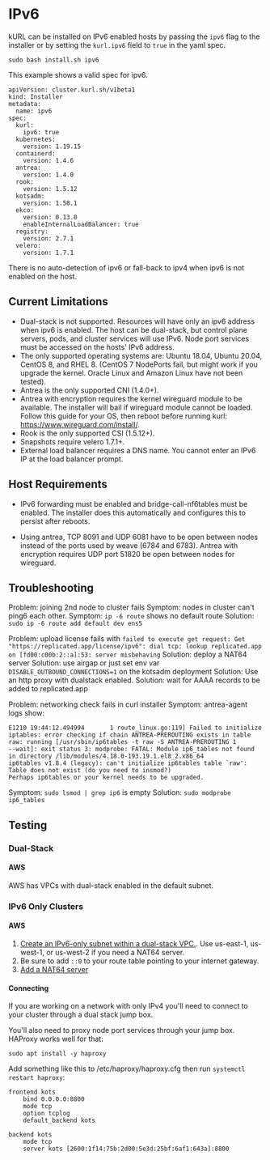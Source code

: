 # IPv6

kURL can be installed on IPv6 enabled hosts by passing the `ipv6` flag to the installer or by setting the `kurl.ipv6` field to `true` in the yaml spec.

```
sudo bash install.sh ipv6
```

This example shows a valid spec for ipv6.

```
apiVersion: cluster.kurl.sh/v1beta1
kind: Installer
metadata:
  name: ipv6
spec:
  kurl:
    ipv6: true
  kubernetes:
    version: 1.19.15
  containerd:
    version: 1.4.6
  antrea:
    version: 1.4.0
  rook:
    version: 1.5.12
  kotsadm:
    version: 1.58.1
  ekco:
    version: 0.13.0
    enableInternalLoadBalancer: true
  registry:
    version: 2.7.1
  velero:
    version: 1.7.1
```

There is no auto-detection of ipv6 or fall-back to ipv4 when ipv6 is not enabled on the host.


## Current Limitations

* Dual-stack is not supported. Resources will have only an ipv6 address when ipv6 is enabled. The host can be dual-stack, but control plane servers, pods, and cluster services will use IPv6. Node port services must be accessed on the hosts' IPv6 address.
* The only supported operating systems are: Ubuntu 18.04, Ubuntu 20.04, CentOS 8, and RHEL 8. (CentOS 7 NodePorts fail, but might work if you upgrade the kernel. Oracle Linux and Amazon Linux have not been tested).
* Antrea is the only supported CNI (1.4.0+).
* Antrea with encryption requires the kernel wireguard module to be available. The installer will bail if wireguard module cannot be loaded. Follow this guide for your OS, then reboot before running kurl: https://www.wireguard.com/install/.
* Rook is the only supported CSI (1.5.12+).
* Snapshots require velero 1.7.1+.
* External load balancer requires a DNS name. You cannot enter an IPv6 IP at the load balancer prompt.


## Host Requirements

* IPv6 forwarding must be enabled and bridge-call-nf6tables must be enabled. The installer does this automatically and configures this to persist after reboots.

* Using antrea, TCP 8091 and UDP 6081 have to be open between nodes instead of the ports used by weave (6784 and 6783). Antrea with encryption requires UDP port 51820 be open between nodes for wireguard.

## Troubleshooting


Problem: joining 2nd node to cluster fails
Symptom: nodes in cluster can't ping6 each other.
Symptom: `ip -6 route` shows no default route
Solution: `sudo ip -6 route add default dev ens5`

Problem: upload license fails with `failed to execute get request: Get "https://replicated.app/license/ipv6": dial tcp: lookup replicated.app on [fd00:c00b:2::a]:53: server misbehaving`
Solution: deploy a NAT64 server
Solution: use airgap or just set env var `DISABLE_OUTBOUND_CONNECTIONS=1` on the kotsadm deployment
Solution: Use an http proxy with dualstack enabled.
Solution: wait for AAAA records to be added to replicated.app

Problem: networking check fails in curl installer
Symptom: antrea-agent logs show:
```
E1210 19:44:12.494994       1 route_linux.go:119] Failed to initialize iptables: error checking if chain ANTREA-PREROUTING exists in table raw: running [/usr/sbin/ip6tables -t raw -S ANTREA-PREROUTING 1 
--wait]: exit status 3: modprobe: FATAL: Module ip6_tables not found in directory /lib/modules/4.18.0-193.19.1.el8_2.x86_64
ip6tables v1.8.4 (legacy): can't initialize ip6tables table `raw': Table does not exist (do you need to insmod?)
Perhaps ip6tables or your kernel needs to be upgraded.
```
Symptom: `sudo lsmod | grep ip6` is empty
Solution: `sudo modprobe ip6_tables`

## Testing

### Dual-Stack

#### AWS

AWS has VPCs with dual-stack enabled in the default subnet.

### IPv6 Only Clusters

#### AWS

1. [Create an IPv6-only subnet within a dual-stack VPC.](https://aws.amazon.com/blogs/networking-and-content-delivery/introducing-ipv6-only-subnets-and-ec2-instances/). Use us-east-1, us-west-1, or us-west-2 if you need a NAT64 server.
1. Be sure to add `::0` to your route table pointing to your internet gateway.
1. [Add a NAT64 server](https://docs.aws.amazon.com/vpc/latest/userguide/vpc-nat-gateway.html)

#### Connecting

If you are working on a network with only IPv4 you'll need to connect to your cluster through a dual stack jump box.

You'll also need to proxy node port services through your jump box. HAProxy works well for that:
```
sudo apt install -y haproxy
```

Add something like this to /etc/haproxy/haproxy.cfg then run `systemctl restart haproxy`:

```
frontend kots
    bind 0.0.0.0:8800
    mode tcp
    option tcplog
    default_backend kots

backend kots
    mode tcp
    server kots [2600:1f14:75b:2d00:5e3d:25bf:6af1:643a]:8800
```
